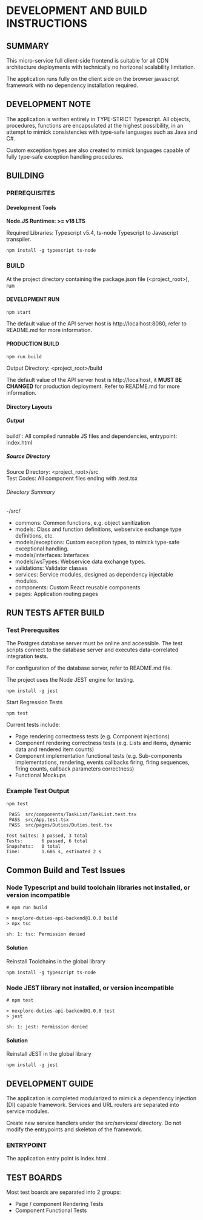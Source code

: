 # DEVELOPMENT AND BUILD INSTRUCTIONS

## SUMMARY

This micro-service full client-side frontend is suitable for all CDN architecture deployments with technically no horizonal scalability limitation.

The application runs fully on the client side on the browser javascript framework with no dependency installation required.

## DEVELOPMENT NOTE

The application is written entirely in TYPE-STRICT Typescript. All objects, procedures, functions are encapsulated at the highest possibility, in an attempt to mimick consistencies with type-safe languages such as Java and C#.  

Custom exception types are also created to mimick languages capable of fully type-safe exception handling procedures.

## BUILDING

### PREREQUISITES

#### Development Tools

**Node.JS Runtimes: >= v18 LTS**

Required Libraries: Typescript v5.4, ts-node Typescript to Javascript transpiler.

```
npm install -g typescript ts-node
```

### BUILD

At the project directory containing the package.json file (<project_root>), run

#### DEVELOPMENT RUN

```
npm start
```

The default value of the API server host is http://localhost:8080, refer to README.md for more information.

#### PRODUCTION BUILD

```
npm run build
```

Output Directory: <project_root>/build

The default value of the API server host is http://localhost, it **MUST BE CHANGED** for production deployment. Refer to README.md for more information.

#### Directory Layouts

##### Output

build/ : All compiled runnable JS files and dependencies, entrypoint: index.html

##### Source Directory

Source Directory: <project_root>/src  
Test Codes: All component files ending with .test.tsx

###### Directory Summary

-/src/

* commons: Common functions, e.g. object sanitization
* models: Class and function definitions, webservice exchange type definitions, etc.
* models/exceptions: Custom exception types, to mimick type-safe exceptional handling.
* models/interfaces: Interfaces
* models/wsTypes: Webservice data exchange types.
* validations: Validator classes
* services: Service modules, designed as dependency injectable modules.
* components: Custom React reusable components
* pages: Application routing pages

## RUN TESTS AFTER BUILD

### Test Prerequsites

The Postgres database server must be online and accessible. The test scripts connect to the database server and executes data-correlated integration tests.

For configuration of the database server, refer to README.md file.

The project uses the Node JEST engine for testing.

```
npm install -g jest
```

Start Regression Tests

```
npm test
```

Current tests include:

* Page rendering correctness tests (e.g. Component injections)
* Component rendering correctness tests (e.g. Lists and items, dynamic data and rendered item counts)
* Component implementation functional tests (e.g. Sub-components implementations, rendering, events callbacks firing, firing sequences, firing counts, callback parameters correctness)
* Functional Mockups

### Example Test Output

```
npm test

 PASS  src/components/TaskList/TaskList.test.tsx
 PASS  src/App.test.tsx
 PASS  src/pages/Duties/Duties.test.tsx

Test Suites: 3 passed, 3 total
Tests:       6 passed, 6 total
Snapshots:   0 total
Time:        1.686 s, estimated 2 s
```
## Common Build and Test Issues


### Node Typescript and build toolchain libraries not installed, or version incompatible

```
# npm run build

> nexplore-duties-api-backend@1.0.0 build
> npx tsc

sh: 1: tsc: Permission denied
```

#### Solution

Reinstall Toolchains in the global library

```
npm install -g typescript ts-node
```

### Node JEST library not installed, or version incompatible

```
# npm test

> nexplore-duties-api-backend@1.0.0 test
> jest

sh: 1: jest: Permission denied
```

#### Solution

Reinstall JEST in the global library

```
npm install -g jest
```

## DEVELOPMENT GUIDE

The application is completed modularized to mimick a dependency injection (DI) capable framework. Services and URL routers are separated into service modules.
  
Create new service handlers under the src/services/ directory. Do not modify the entrypoints and skeleton of the framework.

### ENTRYPOINT

The application entry point is index.html .

## TEST BOARDS

Most test boards are separated into 2 groups:

* Page / component Rendering Tests
* Component Functional Tests